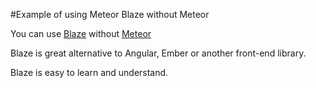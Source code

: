 #Example of using Meteor Blaze without Meteor

You can use [Blaze](https://www.meteor.com/blaze) without [Meteor](https://meteor.com)

Blaze is great alternative to Angular, Ember or another front-end library. 

Blaze is easy to learn and understand.